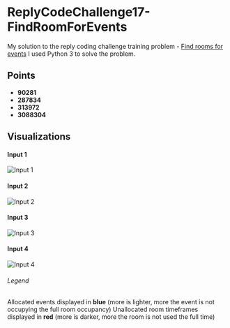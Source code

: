 # ReplyCodeChallenge17-FindRoomForEvents
My solution to the reply coding challenge training problem - [Find rooms for events](https://challenges.reply.com/tamtamy/challenge/15/detail)
I used Python 3 to solve the problem.

## Points
* **90281**
* **287834**
* **313972**
* **3088304**

## Visualizations

#### Input 1
![Input 1](/visualizations/solution1.png)

#### Input 2
![Input 2](/visualizations/solution2.png)

#### Input 3
![Input 3](/visualizations/solution3.png)

#### Input 4
![Input 4](/visualizations/solution4.png)

###### Legend
Allocated events displayed in **blue** (more is lighter, more the event is not occupying the full room occupancy)
Unallocated room timeframes displayed in **red** (more is darker, more the room is not used the full time)
